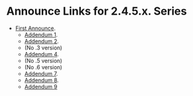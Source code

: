 # Announce Links for 2.4.5.x. Series

* [First Announce](https://forum.kerbalspaceprogram.com/index.php?/topic/179030-*/&do=findComment&comment=3952492).
	+ [Addendum 1](https://forum.kerbalspaceprogram.com/index.php?/topic/179030-*/&do=findComment&comment=3996089).
	+ [Addendum 2](https://forum.kerbalspaceprogram.com/index.php?/topic/179030-*/&do=findComment&comment=4021877).
	+ (No .3 version)
	+ [Addendum 4](https://forum.kerbalspaceprogram.com/index.php?/topic/179030-*/&do=findComment&comment=4029355).
	+ (No .5 version)
	+ (No .6 version)
	+ [Addendum 7](https://forum.kerbalspaceprogram.com/index.php?/topic/179030-*/&do=findComment&comment=4031046).
	+ [Addendum 8](https://forum.kerbalspaceprogram.com/index.php?/topic/179030-*/page/104/&tab=comments#comment-4031810).
	+ [Addendum 9](https://forum.kerbalspaceprogram.com/index.php?/topic/179030-*/&do=findComment&comment=4036017)
